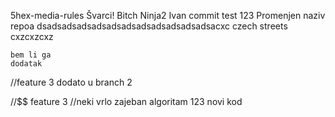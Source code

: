 5hex-media-rules
Švarci!
Bitch
Ninja2
Ivan commit test 123
Promenjen naziv repoa
dsadsadsadsadsadsadsadsadsadsadsadsacxc
czech streets
cxzcxzcxz


    bem li ga
    dodatak


//feature 3
    dodato u branch 2


//$$ feature 3
    //neki vrlo zajeban algoritam 123
    novi kod